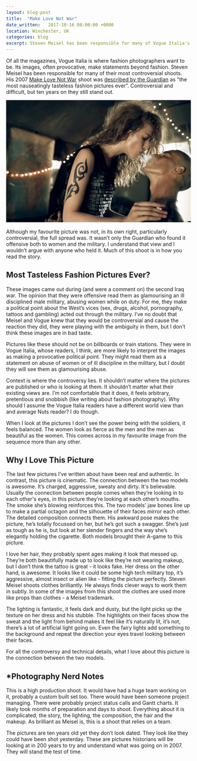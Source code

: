 ```yaml
---
layout: blog-post
title:  "Make Love Not War"
date_written:   2017-10-16 08:00:00 +0000
location: Winchester, UK
categories: blog
excerpt: Steven Meisel has been responsible for many of Vogue Italia's most controversial shoots. His 2007 Make Love Not War shoot was described by the Guardian as "the most nauseatingly tasteless fashion pictures ever”. Controversial and difficult, but ten years on they still stand out.
---
```

Of all the magazines, Vogue Italia is where fashion photographers want to be. Its images, often provocative, make statements beyond fashion. Steven Meisel has been responsible for many of their most controversial shoots. His 2007 [Make Love Not War](http://mymodernmet.com/make-love-not-war-steven/) shoot was [described by the Guardian](https://www.theguardian.com/lifeandstyle/2007/sep/24/fashion.photography) as "the most nauseatingly tasteless fashion pictures ever”. Controversial and difficult, but ten years on they still stand out.

![Photographer: Steven Meisel.](/images/blog/why-i-love-this-picture/make-love-not-war.jpg "Photographer: Steven Meisel.")

Although my favourite picture was not, in its own right, particularly controversial, the full spread was. It wasn’t only the Guardian who found it offensive both to women and the military. I understand that view and I wouldn’t argue with anyone who held it. Much of this shoot is in how you read the story.

## Most Tasteless Fashion Pictures Ever?
These images came out during (and were a comment on) the second Iraq war. The opinion that they were offensive read them as glamourising an ill disciplined male military, abusing women while on duty. For me, they make a political point about the West’s vices (sex, drugs, alcohol, pornography, tattoos and gambling) acted out through the military. I’ve no doubt that Meisel and Vogue knew that they would be controversial and cause the reaction they did, they were playing with the ambiguity in them, but I don’t think these images are in bad taste.

Pictures like these should not be on billboards or train stations. They were in Vogue Italia, whose readers, I think, are more likely to interpret the images as making a provocative political point. They might read them as a statement on abuse of women or of ill discipline in the military, but I doubt they will see them as glamourising abuse.

Context is where the controversy lies. It shouldn’t matter where the pictures are published or who is looking at them. It shouldn’t matter what their existing views are. I’m not comfortable that it does, it feels arbitrary, pretentious and snobbish (like writing about fashion photography). Why should I assume the Vogue Italia readers have a different world view than and average Nuts reader? I do though.

When I look at the pictures I don’t see the power being with the soldiers, it feels balanced. The women look as fierce as the men and the men as beautiful as the women. This comes across in my favourite image from the sequence more than any other.

## Why I Love This Picture
The last few pictures I’ve written about have been real and authentic. In contrast, this picture is cinematic. The connection between the two models is awesome.  It’s charged, aggressive, sweaty and dirty. It's believable. Usually the connection between people comes when they’re looking in to each other's eyes, in this picture they’re looking at each other’s mouths. The smoke she’s blowing reinforces this. The two models' jaw bones line up to make a partial octagon and the silhouette of their faces mirror each other. The detailed composition connects them. His awkward pose makes the picture, he’s totally focussed on her, but he’s got such a swagger. She’s just as tough as he is, but look at her slender fingers and the way she’s elegantly holding the cigarette. Both models brought their A-game to this picture.

I love her hair, they probably spent ages making it look that messed up. They’re both beautifully made up to look like they’re not wearing makeup, but I don’t think the tattoo is great - it looks fake. Her dress on the other hand, is awesome. It looks like it could be some high tech military top, it’s aggressive, almost insect or alien like - fitting the picture perfectly. Steven Meisel shoots clothes brilliantly. He always finds clever ways to work them in subtly.  In some of the images from this shoot the clothes are used more like props than clothes -  a Meisel trademark.

The lighting is fantastic, it feels dark and dusty, but the light picks up the texture on her dress and his stubble. The highlights on their faces show the sweat and the light from behind makes it feel like it’s naturally lit, it’s not, there’s a lot of artificial light going on. Even the fairy lights add something to the background and repeat the direction your eyes travel looking between their faces.

For all the controversy and technical details, what I love about this picture is the connection between the two models.


## \*Photography Nerd Notes
This is a high production shoot. It would have had a huge team working on it, probably a custom built set too. There would have been someone project managing. There were probably project status calls and Gantt charts. It likely took months of preparation and days to shoot. Everything about it is complicated, the story, the lighting, the composition, the hair and the makeup. As brilliant as Meisel is, this is a shoot that relies on a team.

The pictures are ten years old yet they don’t look dated. They look like they could have been shot yesterday. These are pictures historians will be looking at in 200 years to try and understand what was going on in 2007. They will stand the test of time.
